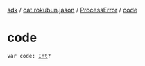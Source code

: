 [sdk](../../index.md) / [cat.rokubun.jason](../index.md) / [ProcessError](index.md) / [code](./code.md)

# code

`var code: `[`Int`](https://kotlinlang.org/api/latest/jvm/stdlib/kotlin/-int/index.html)`?`